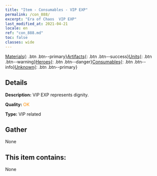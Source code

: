 ```yaml
---
title: "Item - Consumables - VIP EXP"
permalink: /con_888/
excerpt: "Era of Chaos  VIP EXP"
last_modified_at: 2021-04-21
locale: en
ref: "con_888.md"
toc: false
classes: wide
---
```

 [Materials](/Items/){: .btn .btn--primary}[Artifacts](/Items/Artifacts/){: .btn .btn--success}[Units](/Items/Units/){: .btn .btn--warning}[Heroes](/Items/Heroes/){: .btn .btn--danger}[Consumables](/Items/Consumables/){: .btn .btn--info}[Unknown](/Items/Unknown/){: .btn .btn--primary}

## Details
 **Description:** VIP EXP represents dignity.

 **Quality:** <span style="color: #FF8C00">OK</span>

 **Type:** VIP related

## Gather

  None

## This item contains:

  None

